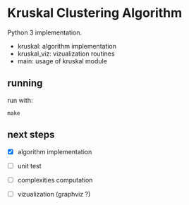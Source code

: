 # Kruskal Clustering Algorithm
Python 3 implementation.  

- kruskal: algorithm implementation  
- kruskal_viz: vizualization routines  
- main: usage of kruskal module  

## running
run with:

    make


## next steps

- [X] algorithm implementation
- [ ] unit test
- [ ] complexities computation
- [ ] vizualization (graphviz ?)

